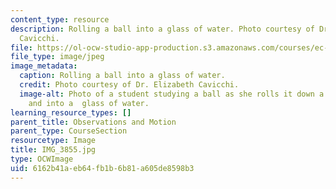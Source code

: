 ```yaml
---
content_type: resource
description: Rolling a ball into a glass of water. Photo courtesy of Dr. Elizabeth
  Cavicchi.
file: https://ol-ocw-studio-app-production.s3.amazonaws.com/courses/ec-050-recreate-experiments-from-history-inform-the-future-from-the-past-galileo-january-iap-2010/6162b41aeb64fb1b6b81a605de8598b3_IMG_3855.jpg
file_type: image/jpeg
image_metadata:
  caption: Rolling a ball into a glass of water.
  credit: Photo courtesy of Dr. Elizabeth Cavicchi.
  image-alt: Photo of a student studying a ball as she rolls it down a cardboard ramp
    and into a  glass of water.
learning_resource_types: []
parent_title: Observations and Motion
parent_type: CourseSection
resourcetype: Image
title: IMG_3855.jpg
type: OCWImage
uid: 6162b41a-eb64-fb1b-6b81-a605de8598b3
---
```

